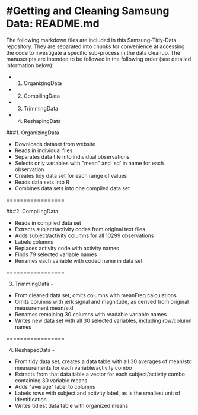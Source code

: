 #Getting and Cleaning Samsung Data: README.md
=================

The following markdown files are included in this Samsung-Tidy-Data repository. They are separated into chunks for convenience at accessing the code to investigate a specific sub-process in the data cleanup. The manuscripts are intended to be followed in the following order (see detailed information below):

* 1. OrganizingData
* 2. CompilingData
* 3. TrimmingData
* 4. ReshapingData


###1. OrganizingData 

* Downloads dataset from website
* Reads in individual files
* Separates data file into individual observations
* Selects only variables with "mean" and 'sd' in name for each observation
* Creates tidy data set for each range of values
* Reads data sets into R
* Combines data sets into one compiled data set

=================

###2. CompilingData 
* Reads in compiled data set
* Extracts subject/activity codes from original text files
* Adds subject/activity columns for all 10299 observations
* Labels columns
* Replaces activity code with activity names
* Finds 79 selected variable names
* Renames each variable with coded name in data set

=================

3. TrimmingData - 
* From cleaned data set, omits columns with meanFreq calculations
* Omits columns with jerk signal and magnitude, as derived from original measurement mean/std 
* Renames remaining 30 columns with readable variable names
* Writes new data set with all 30 selected variables, including row/column names

=================

4. ReshapedData - 
* From tidy data set, creates a data table with all 30 averages of mean/std measurements for each variable/activity combo
* Extracts from that data table a vector for each subject/activity combo containing 30 variable means
* Adds "average" label to columns
* Labels rows with subject and activity label, as is the smallest unit of identification
* Writes tidiest data table with organized means
